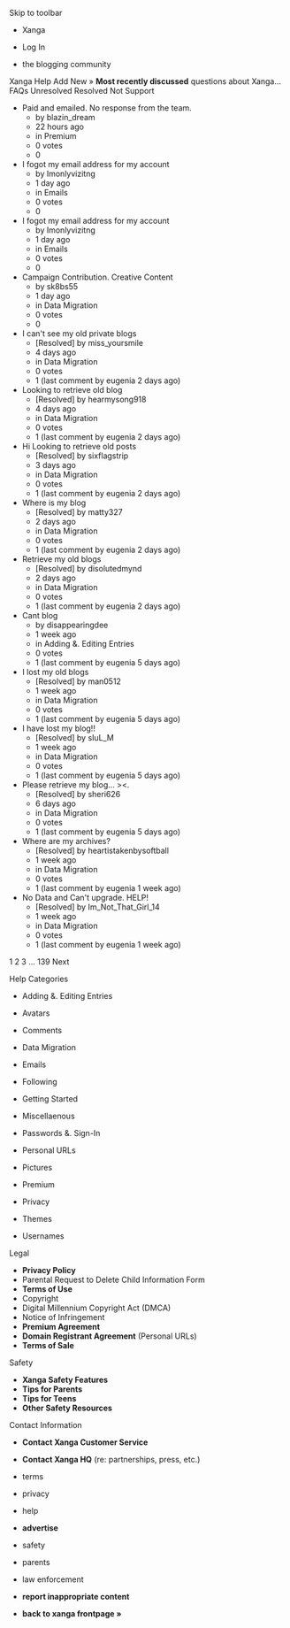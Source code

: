 Skip to toolbar

*   Xanga

*   Log In

*   the blogging community

Xanga Help Add New » **Most recently discussed** questions about Xanga… FAQs Unresolved Resolved Not Support

*   Paid and emailed. No response from the team.
    *   by blazin\_dream
    *   22 hours ago
    *   in Premium
    *   0 votes
    *   0
*   I fogot my email address for my account
    *   by Imonlyvizitng
    *   1 day ago
    *   in Emails
    *   0 votes
    *   0
*   I fogot my email address for my account
    *   by Imonlyvizitng
    *   1 day ago
    *   in Emails
    *   0 votes
    *   0
*   Campaign Contribution. Creative Content
    *   by sk8bs55
    *   1 day ago
    *   in Data Migration
    *   0 votes
    *   0
*   I can't see my old private blogs
    *   \[Resolved\] by miss\_yoursmile
    *   4 days ago
    *   in Data Migration
    *   0 votes
    *   1 (last comment by eugenia 2 days ago)
*   Looking to retrieve old blog
    *   \[Resolved\] by hearmysong918
    *   4 days ago
    *   in Data Migration
    *   0 votes
    *   1 (last comment by eugenia 2 days ago)
*   Hi Looking to retrieve old posts
    *   \[Resolved\] by sixflagstrip
    *   3 days ago
    *   in Data Migration
    *   0 votes
    *   1 (last comment by eugenia 2 days ago)
*   Where is my blog
    *   \[Resolved\] by matty327
    *   2 days ago
    *   in Data Migration
    *   0 votes
    *   1 (last comment by eugenia 2 days ago)
*   Retrieve my old blogs
    *   \[Resolved\] by disolutedmynd
    *   2 days ago
    *   in Data Migration
    *   0 votes
    *   1 (last comment by eugenia 2 days ago)
*   Cant blog
    *   by disappearingdee
    *   1 week ago
    *   in Adding &. Editing Entries
    *   0 votes
    *   1 (last comment by eugenia 5 days ago)
*   I lost my old blogs
    *   \[Resolved\] by man0512
    *   1 week ago
    *   in Data Migration
    *   0 votes
    *   1 (last comment by eugenia 5 days ago)
*   I have lost my blog!!
    *   \[Resolved\] by sIuL\_M
    *   1 week ago
    *   in Data Migration
    *   0 votes
    *   1 (last comment by eugenia 5 days ago)
*   Please retrieve my blog... ><.
    *   \[Resolved\] by sheri626
    *   6 days ago
    *   in Data Migration
    *   0 votes
    *   1 (last comment by eugenia 5 days ago)
*   Where are my archives?
    *   \[Resolved\] by heartistakenbysoftball
    *   1 week ago
    *   in Data Migration
    *   0 votes
    *   1 (last comment by eugenia 1 week ago)
*   No Data and Can't upgrade. HELP!
    *   \[Resolved\] by Im\_Not\_That\_Girl\_14
    *   1 week ago
    *   in Data Migration
    *   0 votes
    *   1 (last comment by eugenia 1 week ago)

1 2 3 ... 139 Next

Help Categories

*   Adding &. Editing Entries
*   Avatars
*   Comments
*   Data Migration
*   Emails
*   Following
*   Getting Started
*   Miscellaenous

*   Passwords &. Sign-In
*   Personal URLs
*   Pictures
*   Premium
*   Privacy
*   Themes
*   Usernames

Legal

*   **Privacy Policy**
*   Parental Request to Delete Child Information Form
*   **Terms of Use**
*   Copyright
*   Digital Millennium Copyright Act (DMCA)
*   Notice of Infringement
*   **Premium Agreement**
*   **Domain Registrant Agreement** (Personal URLs)
*   **Terms of Sale**

Safety

*   **Xanga Safety Features**
*   **Tips for Parents**
*   **Tips for Teens**
*   **Other Safety Resources**

Contact Information

*   **Contact Xanga Customer Service**
*   **Contact Xanga HQ** (re: partnerships, press, etc.)

*   terms
*   privacy
*   help
*   **advertise**

*   safety
*   parents
*   law enforcement
*   **report inappropriate content**

*   **back to xanga frontpage »**